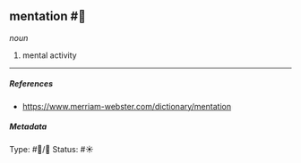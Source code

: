 
## mentation  #🧠 

_noun_

1. mental activity

___

##### References 

- https://www.merriam-webster.com/dictionary/mentation

##### Metadata

Type: #🔵/💬 
Status: #☀️ 